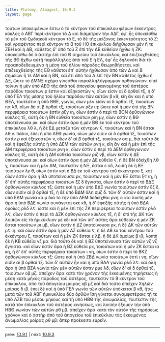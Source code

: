 ```yaml
---
title: Ptolemy, Almagest, 10.9.2
layout: page
---
```


τούτων ὑποκειμένων ἔστω ὁ τὸ κέντρον τοῦ ἐπικύκλου φέρων ἔκκεντρος κύκλος ὁ ΑΒΓ περὶ κέντρον τὸ Δ καὶ διάμετρον τὴν ΑΔΓ, ἐφ' ἧς ὑποκείσθω τὸ μὲν τοῦ ζῳδιακοῦ κέντρον τὸ Ε, τὸ δὲ τῆς μείζονος ἐκκεντρότητος τὸ Ζ: καὶ γραφέντος περὶ κέντρον τὸ Β τοῦ ΗΘ ἐπικύκλου διήχθωσαν μὲν ἥ τε ΖΒΗ καὶ ἡ ΔΒ, κάθετος δ' ἀπὸ τοῦ Ζ ἐπὶ τὴν ΔΒ εὐθεῖαν ἤχθω ἡ ΖΚ: ὑποκείσθω δὲ ὁ ἀστὴρ ἐπὶ τοῦ Θ σημείου τοῦ ἐπικύκλου, καὶ ἐπιζευχθείσης τῆς ΒΘ ἤχθω αὐτῇ παράλληλος ἀπὸ τοῦ Ε ἡ ΕΛ, ἐφ' ἧς δηλονότι διὰ τὰ προαποδεδειγμένα ἡ μέση τοῦ ἡλίου πάροδος θεωρηθήσεται. καὶ ἐπιζευχθείσης τῆς ΕΘ κάθετοι ἐπ' αὐτὴν ἤχθωσαν ἀπὸ τῶν Δ καὶ Β σημείων ἥ τε ΔΜ καὶ ἡ ΒΝ, καὶ ἔτι ἀπὸ τοῦ Δ ἐπὶ τὴν ΒΝ κάθετος ἤχθω ἡ ΔΞ, ὥστε τὸ ΔΜΝΞ σχῆμα γίνεσθαι παραλληλόγραμμον ὀρθογώνιον. ἐπεὶ τοίνυν ἡ μὲν ὑπὸ ΑΕΘ τῆς ἀπὸ τοῦ ἀπογείου φαινομένης τοῦ ἀστέρος παρόδου τοιούτων ρ ἐστιν καὶ ἑξηκοστῶν ν, οἵων εἰσὶν αἱ δ ὀρθαὶ τξ, ἡ δ' ὑπὸ ΓΕΛ τῆς μέσης τοῦ ἡλίου παρόδου τῶν αὐτῶν β κθ, εἴη ἂν καὶ ἡ ὑπὸ ΘΕΛ, τουτέστιν ἡ ὑπὸ ΒΘΕ, γωνία, οἵων μέν εἰσιν αἱ δ ὀρθαὶ τξ, τοιούτων πα λθ, οἵων δὲ αἱ β ὀρθαὶ τξ, τοιούτων ρξγ ιη: ὥστε καὶ ἡ μὲν ἐπὶ τῆς ΒΝ περιφέρεια τοιούτων ἐστὶν ρξγ ιη, οἵων ἐστὶν ὁ περὶ τὸ ΒΘΝ ὀρθογώνιον κύκλος τξ, αὐτὴ δὲ ἡ ΒΝ εὐθεῖα τοιούτων ριη μγ, οἵων ἐστὶν ἡ ΒΘ ὑποτείνουσα ρκ. καὶ οἵων ἐστὶν ἄρα ἡ μὲν ΒΘ ἐκ τοῦ κέντρου τοῦ ἐπικύκλου λθ λ, ἡ δὲ ΕΔ μεταξὺ τῶν κέντρων Ϛ, τοιούτων καὶ ἡ ΒΝ ἔσται λθ γ. πάλιν, ἐπεὶ ἡ ὑπὸ ΑΕΘ γωνία, οἵων μέν εἰσιν αἱ δ ὀρθαὶ τξ, τοιούτων ἐστὶν ρ καὶ ἑξηκοστῶν ν, οἵων δ' αἱ β ὀρθαὶ τξ, τοιούτων σα μ, διὰ τοῦτο δὲ καὶ ἡ ἐφεξῆς αὐτῆς ἡ ὑπὸ ΔΕΜ τῶν αὐτῶν ρνη κ, εἴη ἂν καὶ ἡ μὲν ἐπὶ τῆς ΔΜ περιφέρεια τοιούτων ρνη κ, οἵων ἐστὶν ὁ περὶ τὸ ΔΕΜ ὀρθογώνιον κύκλος τξ, αὐτὴ δὲ ἡ ΔΜ εὐθεῖα τοιούτων ριζ νβ, οἵων ἐστὶν ἡ ΔΕ ὑποτείνουσα ρκ: καὶ οἵων ἐστὶν ἄρα ἡ μὲν ΔΕ εὐθεῖα Ϛ, ἡ δὲ ΒΝ ἐδείχθη λθ γ, τοιούτων καὶ ἡ μὲν ΔΜ, τουτέστιν ἡ ΝΞ, ἔσται ε νδ, λοιπὴ δὲ ἡ ΒΞ τοιούτων λγ θ, οἵων ἐστὶν καὶ ἡ ΒΔ ἐκ τοῦ κέντρου τοῦ ἐκκέντρου ξ. καὶ οἵων ἐστὶν ἄρα ἡ ΒΔ ὑποτείνουσα ρκ, τοιούτων καὶ ἡ μὲν ΒΞ ἔσται ξϚ ιη, ἡ δ' ἐπ' αὐτῆς περιφέρεια τοιούτων ξζ δ ἔγγιστα, οἵων ἐστὶν ὁ περὶ τὸ ΒΔΞ ὀρθογώνιον κύκλος τξ: ὥστε καὶ ἡ μὲν ὑπὸ ΒΔΞ γωνία τοιούτων ἐστὶν ξζ δ, οἵων εἰσὶν αἱ β ὀρθαὶ τξ, ἡ δὲ ὑπὸ ΒΔΜ ὅλη σμζ δ. τῶν δ' αὐτῶν ἐστιν καὶ ἡ ὑπὸ ΕΔΜ γωνία κα μ διὰ τὸ τὴν ὑπὸ ΔΕΜ δεδεῖχθαι ρνη κ: καὶ λοιπὴ μὲν ἄρα ἡ ὑπὸ ΒΔΕ γωνία συνάγεται σκε κδ, ἡ δ' ἐφεξῆς αὐτῆς ἡ ὑπὸ ΒΔΑ ὁμοίως ρλδ λϚ. ὥστε καὶ ἡ μὲν ἐπὶ τῆς ΖΚ περιφέρεια τοιούτων ἐστὶν ρλδ λϚ, οἵων ἐστὶν ὁ περὶ τὸ ΔΖΚ ὀρθογώνιον κύκλος τξ, ἡ δ' ἐπὶ τῆς ΔΚ τῶν λοιπῶν εἰς τὸ ἡμικύκλιον με κδ: καὶ τῶν ὑπ' αὐτὰς ἄρα εὐθειῶν ἡ μὲν ΖΚ ἔσται τοιούτων ρι μβ, οἵων ἐστὶν ἡ ΔΖ ὑποτείνουσα ρκ, ἡ δὲ ΔΚ τῶν αὐτῶν μϚ ιη. καὶ οἵων ἐστὶν ἄρα ἡ μὲν ΔΖ εὐθεῖα Ϛ, ἡ δὲ ΔΒ ἐκ τοῦ κέντρου τοῦ ἐκκέντρου ξ, τοιούτων καὶ ἡ μὲν ΖΚ ἔσται ε λβ, ἡ δὲ ΔΚ ὁμοίως β ιθ, λοιπὴ δὲ ἡ ΚΒ εὐθεῖα νζ μα: διὰ τοῦτο δὲ καὶ ἡ ΒΖ ὑποτείνουσα τῶν αὐτῶν νζ νζ ἔγγιστα. καὶ οἵων ἐστὶν ἄρα ἡ ΒΖ εὐθεῖα ρκ, τοιούτων καὶ ἡ μὲν ΖΚ ἔσται ια κη, ἡ δ' ἐπ' αὐτῆς περιφέρεια τοιούτων ι νη, οἵων ἐστὶν ὁ περὶ τὸ ΒΚΖ ὀρθογώνιον κύκλος τξ: ὥστε καὶ ἡ ὑπὸ ΖΒΔ γωνία τοιούτων ἐστὶ ι νη, οἵων εἰσὶν αἱ β ὀρθαὶ τξ. τῶν δ' αὐτῶν ἦν καὶ ἡ ὑπὸ ΒΔΑ γωνία ρλδ λϚ: καὶ ὅλη ἄρα ἡ ὑπὸ ΒΖΑ γωνία τῶν μὲν αὐτῶν ἐστιν ρμε λδ, οἵων δ' αἱ δ ὀρθαὶ τξ, τοιούτων οβ μζ. ἀπεῖχεν ἄρα κατὰ τὸν χρόνον τῆς ἐκκειμένης τηρήσεως ἡ μέση κατὰ μῆκος πάροδος τοῦ ἀστέρος, τουτέστιν τὸ Β κέντρον τοῦ ἐπικύκλου, ἀπὸ τοῦ ἀπογείου μοίρας οβ μζ καὶ διὰ τοῦτο ἐπεῖχεν Χηλῶν μοίρας δ ιβ. ἐπεὶ δὲ καὶ ἡ ὑπὸ ΓΕΛ γωνία τῶν αὐτῶν ὑπόκειται β κθ, ἥτις μετὰ τῶν τοῦ ΑΒΓ ἡμικυκλίου δύο ὀρθῶν ἴση γίνεται συναμφοτέραις τῇ τε ὑπὸ ΑΖΒ τοῦ μέσου μήκους καὶ τῇ ὑπὸ ΗΒΘ τῆς ἀνωμαλίας, τουτέστιν τῆς κατὰ τὸν ἐπίκυκλον τοῦ ἀστέρος κινήσεως, καὶ λοιπὴν ἕξομεν τὴν ὑπὸ ΗΒΘ γωνίαν τῶν αὐτῶν ρθ μβ. ἀπεῖχεν ἄρα κατὰ τὸν αὐτὸν τῆς τηρήσεως χρόνον καὶ ὁ ἀστὴρ ἀπὸ τοῦ ἀπογείου τοῦ ἐπικύκλου τὰς ἐκκειμένας ἀνωμαλίας μοίρας ρθ μβ: ἅπερ προέκειτο εὑρεῖν. 

---

prev: [10.9.1](../10.9.1/) | next: [10.9.3](../10.9.3/)

